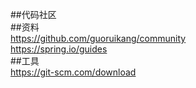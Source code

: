 ##代码社区<br>
##资料<br>
https://github.com/guoruikang/community<br>
https://spring.io/guides<br>
##工具<br>
https://git-scm.com/download<br>

